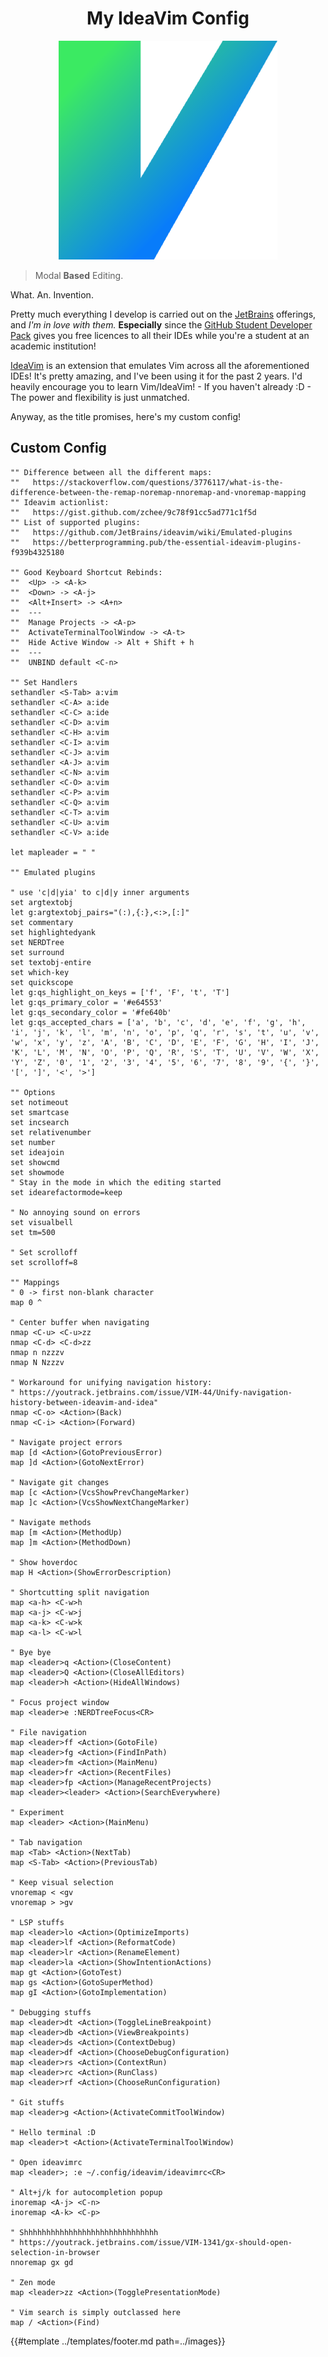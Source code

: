 <h1 align="center">My IdeaVim Config</h1>

<div align="center">
    <img src="../images/my-second-brain/ideavim.png">
</div>

> Modal **Based** Editing.

What. An. Invention.

Pretty much everything I develop is carried out on the [JetBrains](https://www.jetbrains.com/) offerings, and _I'm in
love with them._ **Especially** since the [GitHub Student Developer Pack](https://education.github.com/pack) gives you
free licences to all their IDEs while you're a student at an academic institution!

[IdeaVim](https://github.com/JetBrains/ideavim) is an extension that emulates Vim across all the aforementioned IDEs!
It's pretty amazing, and I've been using it for the past 2 years. I'd heavily encourage you to learn Vim/IdeaVim! - If
you haven't already :D - The power and flexibility is just unmatched.

Anyway, as the title promises, here's my custom config!

## Custom Config

```vim
"" Difference between all the different maps:
""   https://stackoverflow.com/questions/3776117/what-is-the-difference-between-the-remap-noremap-nnoremap-and-vnoremap-mapping
"" Ideavim actionlist:
""   https://gist.github.com/zchee/9c78f91cc5ad771c1f5d
"" List of supported plugins:
""   https://github.com/JetBrains/ideavim/wiki/Emulated-plugins
""   https://betterprogramming.pub/the-essential-ideavim-plugins-f939b4325180

"" Good Keyboard Shortcut Rebinds:
""  <Up> -> <A-k>
""  <Down> -> <A-j>
""  <Alt+Insert> -> <A+n>
""  ---
""  Manage Projects -> <A-p>
""  ActivateTerminalToolWindow -> <A-t>
""  Hide Active Window -> Alt + Shift + h
""  ---
""  UNBIND default <C-n>

"" Set Handlers
sethandler <S-Tab> a:vim
sethandler <C-A> a:ide
sethandler <C-C> a:ide
sethandler <C-D> a:vim
sethandler <C-H> a:vim
sethandler <C-I> a:vim
sethandler <C-J> a:vim
sethandler <A-J> a:vim
sethandler <C-N> a:vim
sethandler <C-O> a:vim
sethandler <C-P> a:vim
sethandler <C-Q> a:vim
sethandler <C-T> a:vim
sethandler <C-U> a:vim
sethandler <C-V> a:ide

let mapleader = " "

"" Emulated plugins

" use 'c|d|yia' to c|d|y inner arguments
set argtextobj
let g:argtextobj_pairs="(:),{:},<:>,[:]"
set commentary
set highlightedyank
set NERDTree
set surround
set textobj-entire
set which-key
set quickscope
let g:qs_highlight_on_keys = ['f', 'F', 't', 'T']
let g:qs_primary_color = '#e64553'
let g:qs_secondary_color = '#fe640b'
let g:qs_accepted_chars = ['a', 'b', 'c', 'd', 'e', 'f', 'g', 'h', 'i', 'j', 'k', 'l', 'm', 'n', 'o', 'p', 'q', 'r', 's', 't', 'u', 'v', 'w', 'x', 'y', 'z', 'A', 'B', 'C', 'D', 'E', 'F', 'G', 'H', 'I', 'J', 'K', 'L', 'M', 'N', 'O', 'P', 'Q', 'R', 'S', 'T', 'U', 'V', 'W', 'X', 'Y', 'Z', '0', '1', '2', '3', '4', '5', '6', '7', '8', '9', '{', '}', '[', ']', '<', '>']

"" Options
set notimeout
set smartcase
set incsearch
set relativenumber
set number
set ideajoin
set showcmd
set showmode
" Stay in the mode in which the editing started
set idearefactormode=keep

" No annoying sound on errors
set visualbell
set tm=500

" Set scrolloff
set scrolloff=8

"" Mappings
" 0 -> first non-blank character
map 0 ^

" Center buffer when navigating
nmap <C-u> <C-u>zz
nmap <C-d> <C-d>zz
nmap n nzzzv
nmap N Nzzzv

" Workaround for unifying navigation history:
" https://youtrack.jetbrains.com/issue/VIM-44/Unify-navigation-history-between-ideavim-and-idea"
nmap <C-o> <Action>(Back)
nmap <C-i> <Action>(Forward)

" Navigate project errors
map [d <Action>(GotoPreviousError)
map ]d <Action>(GotoNextError)

" Navigate git changes
map [c <Action>(VcsShowPrevChangeMarker)
map ]c <Action>(VcsShowNextChangeMarker)

" Navigate methods
map [m <Action>(MethodUp)
map ]m <Action>(MethodDown)

" Show hoverdoc
map H <Action>(ShowErrorDescription)

" Shortcutting split navigation
map <a-h> <C-w>h
map <a-j> <C-w>j
map <a-k> <C-w>k
map <a-l> <C-w>l

" Bye bye
map <leader>q <Action>(CloseContent)
map <leader>Q <Action>(CloseAllEditors)
map <leader>h <Action>(HideAllWindows)

" Focus project window
map <leader>e :NERDTreeFocus<CR>

" File navigation
map <leader>ff <Action>(GotoFile)
map <leader>fg <Action>(FindInPath)
map <leader>fm <Action>(MainMenu)
map <leader>fr <Action>(RecentFiles)
map <leader>fp <Action>(ManageRecentProjects)
map <leader><leader> <Action>(SearchEverywhere)

" Experiment
map <leader> <Action>(MainMenu)

" Tab navigation
map <Tab> <Action>(NextTab)
map <S-Tab> <Action>(PreviousTab)

" Keep visual selection
vnoremap < <gv
vnoremap > >gv

" LSP stuffs
map <leader>lo <Action>(OptimizeImports)
map <leader>lf <Action>(ReformatCode)
map <leader>lr <Action>(RenameElement)
map <leader>la <Action>(ShowIntentionActions)
map gt <Action>(GotoTest)
map gs <Action>(GotoSuperMethod)
map gI <Action>(GotoImplementation)

" Debugging stuffs
map <leader>dt <Action>(ToggleLineBreakpoint)
map <leader>db <Action>(ViewBreakpoints)
map <leader>ds <Action>(ContextDebug)
map <leader>df <Action>(ChooseDebugConfiguration)
map <leader>rs <Action>(ContextRun)
map <leader>rc <Action>(RunClass)
map <leader>rf <Action>(ChooseRunConfiguration)

" Git stuffs
map <leader>g <Action>(ActivateCommitToolWindow)

" Hello terminal :D
map <leader>t <Action>(ActivateTerminalToolWindow)

" Open ideavimrc
map <leader>; :e ~/.config/ideavim/ideavimrc<CR>

" Alt+j/k for autocompletion popup
inoremap <A-j> <C-n>
inoremap <A-k> <C-p>

" Shhhhhhhhhhhhhhhhhhhhhhhhhhhhhh
" https://youtrack.jetbrains.com/issue/VIM-1341/gx-should-open-selection-in-browser
nnoremap gx gd

" Zen mode
map <leader>zz <Action>(TogglePresentationMode)

" Vim search is simply outclassed here
map / <Action>(Find)
```

{{#template ../templates/footer.md path=../images}}
